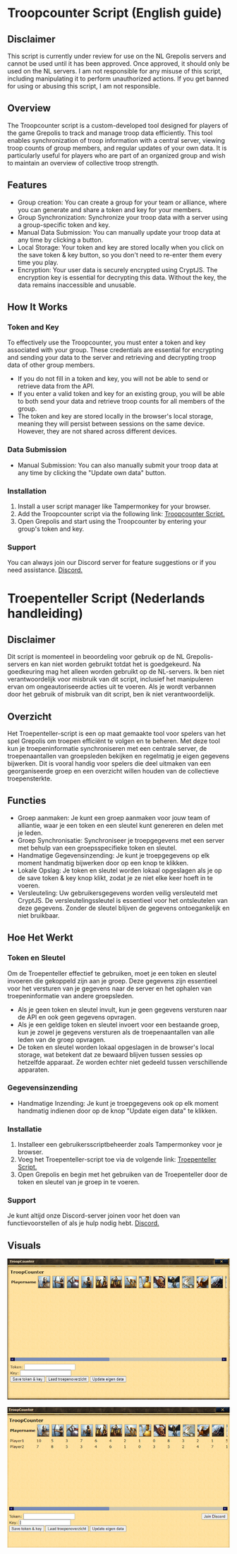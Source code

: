 # Troopcounter Script (English guide)

## Disclaimer

This script is currently under review for use on the NL Grepolis servers and cannot be used until it has been approved. Once approved, it should only be used on the NL servers. I am not responsible for any misuse of this script, including manipulating it to perform unauthorized actions. If you get banned for using or abusing this script, I am not responsible.

## Overview
The Troopcounter script is a custom-developed tool designed for players of the game Grepolis to track and manage troop data efficiently. This tool enables synchronization of troop information with a central server, viewing troop counts of group members, and regular updates of your own data. It is particularly useful for players who are part of an organized group and wish to maintain an overview of collective troop strength.


## Features
* Group creation: You can create a group for your team or alliance, where you can generate and share a token and key for your members.
* Group Synchronization: Synchronize your troop data with a server using a group-specific token and key.
* Manual Data Submission: You can manually update your troop data at any time by clicking a button.
* Local Storage: Your token and key are stored locally when you click on the save token & key button, so you don't need to re-enter them every time you play.
* Encryption: Your user data is securely encrypted using CryptJS. The encryption key is essential for decrypting this data. Without the key, the data remains inaccessible and unusable.
##  How It Works
### Token and Key
To effectively use the Troopcounter, you must enter a token and key associated with your group. These credentials are essential for encrypting and sending your data to the server and retrieving and decrypting troop data of other group members.

* If you do not fill in a token and key, you will not be able to send or retrieve data from the API.
* If you enter a valid token and key for an existing group, you will be able to both send your data and retrieve troop counts for all members of the group.
* The token and key are stored locally in the browser's local storage, meaning they will persist between sessions on the same device. However, they are not shared across different devices.

### Data Submission
* Manual Submission: You can also manually submit your troop data at any time by clicking the "Update own data" button.
### Installation
1. Install a user script manager like Tampermonkey for your browser.
2. Add the Troopcounter script via the following link: [Troopcounter Script.](https://greasyfork.org/en/scripts/503469-troopcounter)
3. Open Grepolis and start using the Troopcounter by entering your group's token and key.

### Support

You can always join our Discord server for feature suggestions or if you need assistance. [Discord.](https://discord.gg/rvETEWWQmf)

# Troepenteller Script (Nederlands handleiding)

## Disclaimer

Dit script is momenteel in beoordeling voor gebruik op de NL Grepolis-servers en kan niet worden gebruikt totdat het is goedgekeurd. Na goedkeuring mag het alleen worden gebruikt op de NL-servers. Ik ben niet verantwoordelijk voor misbruik van dit script, inclusief het manipuleren ervan om ongeautoriseerde acties uit te voeren. Als je wordt verbannen door het gebruik of misbruik van dit script, ben ik niet verantwoordelijk.

## Overzicht
Het Troepenteller-script is een op maat gemaakte tool voor spelers van het spel Grepolis om troepen efficiënt te volgen en te beheren. Met deze tool kun je troepeninformatie synchroniseren met een centrale server, de troepenaantallen van groepsleden bekijken en regelmatig je eigen gegevens bijwerken. Dit is vooral handig voor spelers die deel uitmaken van een georganiseerde groep en een overzicht willen houden van de collectieve troepensterkte.


## Functies
* Groep aanmaken: Je kunt een groep aanmaken voor jouw team of alliantie, waar je een token en een sleutel kunt genereren en delen met je leden.
* Groep Synchronisatie: Synchroniseer je troepgegevens met een server met behulp van een groepsspecifieke token en sleutel.
* Handmatige Gegevensinzending: Je kunt je troepgegevens op elk moment handmatig bijwerken door op een knop te klikken.
* Lokale Opslag: Je token en sleutel worden lokaal opgeslagen als je op de save token & key knop klikt, zodat je ze niet elke keer hoeft in te voeren.
* Versleuteling: Uw gebruikersgegevens worden veilig versleuteld met CryptJS. De versleutelingssleutel is essentieel voor het ontsleutelen van deze gegevens. Zonder de sleutel blijven de gegevens ontoegankelijk en niet bruikbaar.
## Hoe Het Werkt
### Token en Sleutel
Om de Troepenteller effectief te gebruiken, moet je een token en sleutel invoeren die gekoppeld zijn aan je groep. Deze gegevens zijn essentieel voor het versturen van je gegevens naar de server en het ophalen van troepeninformatie van andere groepsleden.

* Als je geen token en sleutel invult, kun je geen gegevens versturen naar de API en ook geen gegevens opvragen.
* Als je een geldige token en sleutel invoert voor een bestaande groep, kun je zowel je gegevens versturen als de troepenaantallen van alle leden van de groep opvragen.
* De token en sleutel worden lokaal opgeslagen in de browser's local storage, wat betekent dat ze bewaard blijven tussen sessies op hetzelfde apparaat. Ze worden echter niet gedeeld tussen verschillende apparaten.

### Gegevensinzending
* Handmatige Inzending: Je kunt je troepgegevens ook op elk moment handmatig indienen door op de knop "Update eigen data" te klikken.
### Installatie
1. Installeer een gebruikersscriptbeheerder zoals Tampermonkey voor je browser.
2. Voeg het Troepenteller-script toe via de volgende link: [Troepenteller Script.](https://greasyfork.org/en/scripts/503469-troopcounter)
3. Open Grepolis en begin met het gebruiken van de Troepenteller door de token en sleutel van je groep in te voeren.

### Support

Je kunt altijd onze Discord-server joinen voor het doen van functievoorstellen of als je hulp nodig hebt. [Discord.](https://discord.gg/rvETEWWQmf)

## Visuals

![overview](overview.png)

![overview](active-overview.png)
